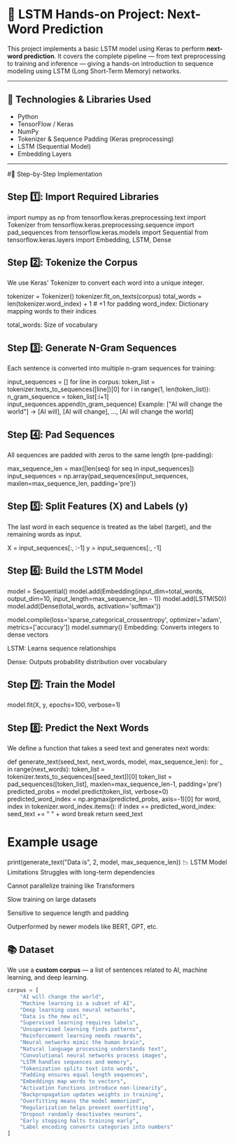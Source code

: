# 🧠 LSTM Hands-on Project: Next-Word Prediction

This project implements a basic LSTM model using Keras to perform **next-word prediction**. It covers the complete pipeline — from text preprocessing to training and inference — giving a hands-on introduction to sequence modeling using LSTM (Long Short-Term Memory) networks.

---

## 🔧 Technologies & Libraries Used

- Python
- TensorFlow / Keras
- NumPy
- Tokenizer & Sequence Padding (Keras preprocessing)
- LSTM (Sequential Model)
- Embedding Layers

---
#🧮 Step-by-Step Implementation
## Step 1️⃣: Import Required Libraries
import numpy as np
from tensorflow.keras.preprocessing.text import Tokenizer
from tensorflow.keras.preprocessing.sequence import pad_sequences
from tensorflow.keras.models import Sequential
from tensorflow.keras.layers import Embedding, LSTM, Dense

## Step 2️⃣: Tokenize the Corpus
We use Keras' Tokenizer to convert each word into a unique integer.

tokenizer = Tokenizer()
tokenizer.fit_on_texts(corpus)
total_words = len(tokenizer.word_index) + 1  # +1 for padding
word_index: Dictionary mapping words to their indices

total_words: Size of vocabulary

## Step 3️⃣: Generate N-Gram Sequences
Each sentence is converted into multiple n-gram sequences for training:

input_sequences = []
for line in corpus:
    token_list = tokenizer.texts_to_sequences([line])[0]
    for i in range(1, len(token_list)):
        n_gram_sequence = token_list[:i+1]
        input_sequences.append(n_gram_sequence)
Example:
["AI will change the world"] → [AI will], [AI will change], ..., [AI will change the world]

## Step 4️⃣: Pad Sequences
All sequences are padded with zeros to the same length (pre-padding):

max_sequence_len = max([len(seq) for seq in input_sequences])
input_sequences = np.array(pad_sequences(input_sequences, maxlen=max_sequence_len, padding='pre'))

## Step 5️⃣: Split Features (X) and Labels (y)
The last word in each sequence is treated as the label (target), and the remaining words as input.

X = input_sequences[:, :-1]
y = input_sequences[:, -1]


## Step 6️⃣: Build the LSTM Model

model = Sequential()
model.add(Embedding(input_dim=total_words, output_dim=10, input_length=max_sequence_len - 1))
model.add(LSTM(50))
model.add(Dense(total_words, activation='softmax'))

model.compile(loss='sparse_categorical_crossentropy', optimizer='adam', metrics=['accuracy'])
model.summary()
Embedding: Converts integers to dense vectors

LSTM: Learns sequence relationships

Dense: Outputs probability distribution over vocabulary

## Step 7️⃣: Train the Model
model.fit(X, y, epochs=100, verbose=1)


## Step 8️⃣: Predict the Next Words
We define a function that takes a seed text and generates next words:

def generate_text(seed_text, next_words, model, max_sequence_len):
    for _ in range(next_words):
        token_list = tokenizer.texts_to_sequences([seed_text])[0]
        token_list = pad_sequences([token_list], maxlen=max_sequence_len-1, padding='pre')
        predicted_probs = model.predict(token_list, verbose=0)
        predicted_word_index = np.argmax(predicted_probs, axis=-1)[0]
        for word, index in tokenizer.word_index.items():
            if index == predicted_word_index:
                seed_text += " " + word
                break
    return seed_text

# Example usage
print(generate_text("Data is", 2, model, max_sequence_len))
📉 LSTM Model Limitations
Struggles with long-term dependencies

Cannot parallelize training like Transformers

Slow training on large datasets

Sensitive to sequence length and padding

Outperformed by newer models like BERT, GPT, etc.


## 📚 Dataset

We use a **custom corpus** — a list of sentences related to AI, machine learning, and deep learning.

```python
corpus = [
    "AI will change the world",
    "Machine learning is a subset of AI",
    "Deep learning uses neural networks",
    "Data is the new oil",
    "Supervised learning requires labels",
    "Unsupervised learning finds patterns",
    "Reinforcement learning needs rewards",
    "Neural networks mimic the human brain",
    "Natural language processing understands text",
    "Convolutional neural networks process images",
    "LSTM handles sequences and memory",
    "Tokenization splits text into words",
    "Padding ensures equal length sequences",
    "Embeddings map words to vectors",
    "Activation functions introduce non-linearity",
    "Backpropagation updates weights in training",
    "Overfitting means the model memorized",
    "Regularization helps prevent overfitting",
    "Dropout randomly deactivates neurons",
    "Early stopping halts training early",
    "Label encoding converts categories into numbers"
]

